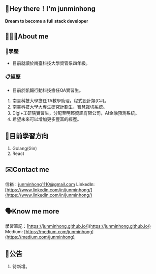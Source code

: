 ## 👋Hey there！I'm junminhong

**Dream to become a full stack developer**

## 👨🏻‍💻About me

### 🏫學歷
- 目前就讀於南臺科技大學資管系四年級。

### 📋經歷
- 目前於凱鈿行動科技擔任QA實習生。
1. 南臺科技大學擔任TA教學助理，程式設計類(C#)。
2. 南臺科技大學大專生研究計劃生，智慧裁切系統。
3. Digi+工研院實習生，分配至明郅資訊有限公司，AI金融預測系統。
4. 希望未來可以增加更多豐富的經歷。

## 📝目前學習方向
1. Golang(Gin)
3. React

## ✉️Contact me
信箱：[junminhong1110@gmail.com](mailto:junminhong1110@gmail.com)
LinkedIn: [https://www.linkedin.com/in/junminhong/](https://www.linkedin.com/in/junminhong/)

## 🗣Know me more
學習筆記：[https://junminhong.github.io/](https://junminhong.github.io/)
Medium: [https://medium.com/junminhong](https://medium.com/junminhong)

## 📍公告
1. 待新增。
